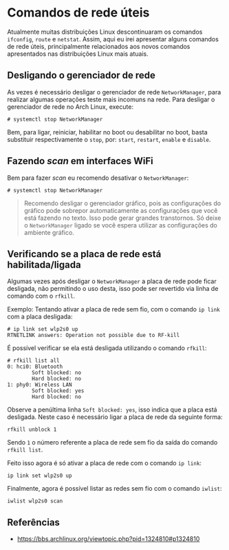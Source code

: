 Comandos de rede úteis
======================

Atualmente muitas distribuições Linux descontinuaram os comandos ``ifconfig``, ``route`` e ``netstat``.
Assim, aqui eu irei apresentar alguns comandos de rede úteis, principalmente relacionados aos novos comandos apresentados nas distribuições Linux mais atuais. 

## Desligando o gerenciador de rede 

As vezes é necessário desligar o gerenciador de rede ``NetworkManager``, para realizar algumas operações teste mais incomuns na rede. Para desligar o gerenciador de rede no Arch Linux, execute:

```console
# systemctl stop NetworkManager
```

Bem, para ligar, reiniciar, habilitar no boot ou desabilitar no boot, basta substituir respectivamente o ``stop``, por: ``start``, ``restart``, ``enable`` e ``disable``.

## Fazendo _scan_ em interfaces WiFi

Bem para fazer _scan_ eu recomendo desativar o ``NetworkManager``:

```console
# systemctl stop NetworkManager
```
> Recomendo desligar o gerenciador gráfico, pois as configurações do gráfico pode sobrepor automaticamente as configurações que você está fazendo no texto. Isso pode gerar grandes transtornos. Só deixe o ``NetworkManager`` ligado se você espera utilizar as configurações do ambiente gráfico.

## Verificando se a placa de rede está habilitada/ligada

Algumas vezes após desligar o ``NetworkManager`` a placa de rede pode ficar desligada, não permitindo o uso desta, isso pode ser revertido via linha de comando com o ``rfkill``.

Exemplo: Tentando ativar a placa de rede sem fio, com o comando ``ip link`` com a placa desligada:

```console
# ip link set wlp2s0 up
RTNETLINK answers: Operation not possible due to RF-kill
```
É possível verificar se ela está desligada utilizando o comando ``rfkill``:

```console
# rfkill list all
0: hci0: Bluetooth
        Soft blocked: no
        Hard blocked: no
1: phy0: Wireless LAN
        Soft blocked: yes
        Hard blocked: no
```

Observe a penúltima linha ``Soft blocked: yes``, isso indica que a placa está desligada. Neste caso é necessário ligar a placa de rede da seguinte forma:

```console
rfkill unblock 1
```

Sendo ``1`` o número referente a placa de rede sem fio da saída do comando ``rfkill list``.

Feito isso agora é só ativar a placa de rede com o comando ``ip link``:

```console
ip link set wlp2s0 up
```

Finalmente, agora é possível listar as redes sem fio com o comando ``iwlist``:

```console
iwlist wlp2s0 scan
```

## Referências

* <https://bbs.archlinux.org/viewtopic.php?pid=1324810#p1324810>
